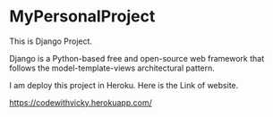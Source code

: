 # MyPersonalProject

This is Django Project.

Django is a Python-based free and open-source web framework that follows the model-template-views architectural pattern.

I am deploy this project in Heroku.
Here is the Link of website.


https://codewithvicky.herokuapp.com/
